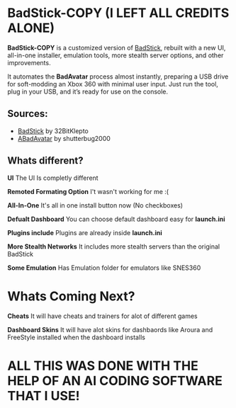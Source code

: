 # BadStick-COPY (I LEFT ALL CREDITS ALONE)

**BadStick-COPY** is a customized version of [BadStick](https://github.com/32BitKlepto/BadStick), rebuilt with a new UI, all-in-one installer, emulation tools, more stealth server options, and other improvements.

It automates the **BadAvatar** process almost instantly, preparing a USB drive for soft-modding an Xbox 360 with minimal user input. Just run the tool, plug in your USB, and it’s ready for use on the console.

## Sources:

* [BadStick](https://github.com/32BitKlepto/BadStick) by 32BitKlepto
* [ABadAvatar](https://github.com/shutterbug2000/ABadAvatar) by shutterbug2000

## Whats different?

**UI** The UI Is completly different

**Remoted Formating Option** I't wasn't working for me :(

**All-In-One** It's all in one install button now (No checkboxes)

**Defualt Dashboard** You can choose default dashboard easy for **launch.ini**

**Plugins include** Plugins are already inside  **launch.ini**

**More Stealth Networks** It includes more stealth servers than the original BadStick

**Some Emulation**  Has Emulation folder for emulators like SNES360

# Whats Coming Next?

**Cheats** It will have cheats and trainers for alot of different games

**Dashboard Skins** It will have alot skins for dashbaords like Aroura and FreeStyle installed when the dashboard installs

# ALL THIS WAS DONE WITH THE HELP OF AN AI CODING SOFTWARE THAT I USE!
